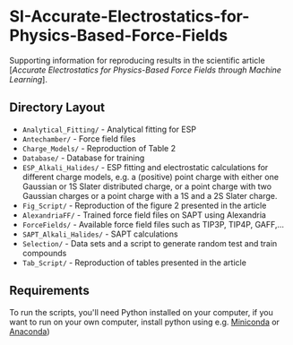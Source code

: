 # SI-Accurate-Electrostatics-for-Physics-Based-Force-Fields
Supporting information for reproducing results in the scientific article
[_Accurate Electrostatics for Physics-Based Force Fields through Machine Learning_].


## Directory Layout

- `Analytical_Fitting/` - Analytical fitting for ESP
- `Antechamber/` - Force field files 
- `Charge_Models/` - Reproduction of Table 2
- `Database/` - Database for training 
- `ESP_Alkali_Halides/` - ESP fitting and electrostatic calculations for different charge models, e.g. a (positive) point charge with either one Gaussian or 1S Slater distributed charge, or a 
   point charge with two Gaussian charges or a point charge with a 1S and a 2S Slater charge.
- `Fig_Script/` - Reproduction of the figure 2 presented in the article
- `AlexandriaFF/` - Trained force field files on SAPT using Alexandria
- `ForceFields/` - Available force field files such as TIP3P, TIP4P, GAFF,... 
- `SAPT_Alkali_Halides/` - SAPT calculations  
- `Selection/` - Data sets and a script to generate random test and train compounds 
- `Tab_Script/` - Reproduction of tables presented in the article

## Requirements

To run the scripts, you'll need Python installed on your computer, if you want to run on your own computer,
install python using e.g. [Miniconda](https://conda.io/miniconda.html) or [Anaconda](https://docs.conda.io))
